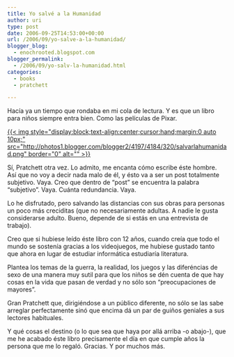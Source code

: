 ```yaml
---
title: Yo salvé a la Humanidad
author: uri
type: post
date: 2006-09-25T14:53:00+00:00
url: /2006/09/yo-salve-a-la-humanidad/
blogger_blog:
  - enochrooted.blogspot.com
blogger_permalink:
  - /2006/09/yo-salv-la-humanidad.html
categories:
  - books
  - pratchett

---
```

Hacía ya un tiempo que rondaba en mi cola de lectura. Y es que un libro para niños siempre entra bien. Como las películas de Pixar.

[{{< img style="display:block;text-align:center;cursor:hand;margin:0 auto 10px;" src="http://photos1.blogger.com/blogger2/4197/4184/320/salvarlahumanidad.png" border="0" alt="" >}}][1]

Sí, Pratchett otra vez. Lo admito, me encanta cómo escribe éste hombre. Así que no voy a decir nada malo de él, y ésto va a ser un post totalmente subjetivo. Vaya. Creo que dentro de &#8220;post&#8221; se encuentra la palabra &#8220;subjetivo&#8221;. Vaya. Cuánta redundancia. Vaya.

Lo he disfrutado, pero salvando las distancias con sus obras para personas un poco más creciditas (que no necesariamente adultas. A nadie le gusta considerarse adulto. Bueno, depende de si estás en una entrevista de trabajo). 

Creo que si hubiese leído éste libro con 12 años, cuando creía que todo el mundo se sostenía gracias a los videojuegos, me hubiese gustado tanto que ahora en lugar de estudiar informática estudiaría literatura.

Plantea los temas de la guerra, la realidad, los juegos y las diferéncias de sexo de una manera muy sutil para que los niños se dén cuenta de que hay cosas en la vida que pasan de verdad y no sólo son &#8220;preocupaciones de mayores&#8221;.

Gran Pratchett que, dirigiéndose a un público diferente, no sólo se las sabe arreglar perfectamente sinó que encima dá un par de guiños geniales a sus lectores habituales.

Y qué cosas el destino (o lo que sea que haya por allá arriba -o abajo-), que me he acabado éste libro precisamente el día en que cumple años la persona que me lo regaló. Gracias. Y por muchos más.

 [1]: http://photos1.blogger.com/blogger2/4197/4184/1600/salvarlahumanidad.png